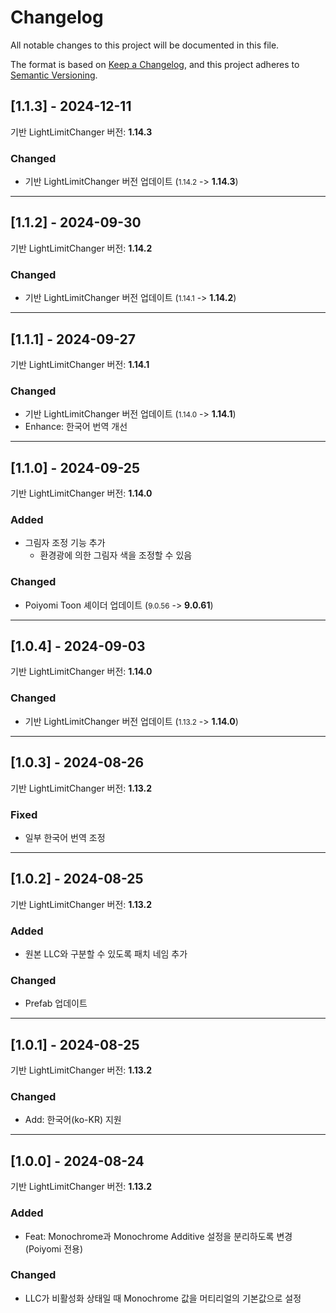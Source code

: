 # Changelog
All notable changes to this project will be documented in this file.

The format is based on [Keep a Changelog](https://keepachangelog.com/en/1.0.0/),
and this project adheres to [Semantic Versioning](https://semver.org/spec/v2.0.0.html).

<!--
## [1.x.x] - 2024-x-x
기반 LightLimitChanger 버전: <b>1.x.x</b>

### Added
- 

### Changed
- 

### Deprecated 
- 

### Removed 
- 

### Fixed 
- 

---

-->

## [1.1.3] - 2024-12-11
기반 LightLimitChanger 버전: <b>1.14.3</b>

### Changed
- 기반 LightLimitChanger 버전 업데이트 (<small>1.14.2</small> -> **1.14.3**)

---

## [1.1.2] - 2024-09-30
기반 LightLimitChanger 버전: <b>1.14.2</b>

### Changed
- 기반 LightLimitChanger 버전 업데이트 (<small>1.14.1</small> -> **1.14.2**)

---

## [1.1.1] - 2024-09-27
기반 LightLimitChanger 버전: <b>1.14.1</b>

### Changed
- 기반 LightLimitChanger 버전 업데이트 (<small>1.14.0</small> -> **1.14.1**)
- Enhance: 한국어 번역 개선

---

## [1.1.0] - 2024-09-25
기반 LightLimitChanger 버전: <b>1.14.0</b>

### Added
- 그림자 조정 기능 추가
  - 환경광에 의한 그림자 색을 조정할 수 있음

### Changed
- Poiyomi Toon 셰이더 업데이트 (<small>9.0.56</small> -> **9.0.61**)

---

## [1.0.4] - 2024-09-03
기반 LightLimitChanger 버전: <b>1.14.0</b>

### Changed
- 기반 LightLimitChanger 버전 업데이트 (<small>1.13.2</small> -> **1.14.0**)

---

## [1.0.3] - 2024-08-26
기반 LightLimitChanger 버전: <b>1.13.2</b>

### Fixed
- 일부 한국어 번역 조정

---

## [1.0.2] - 2024-08-25
기반 LightLimitChanger 버전: <b>1.13.2</b>

### Added
- 원본 LLC와 구분할 수 있도록 패치 네임 추가

### Changed
- Prefab 업데이트

---

## [1.0.1] - 2024-08-25
기반 LightLimitChanger 버전: <b>1.13.2</b>

### Changed
- Add: 한국어(ko-KR) 지원

---

## [1.0.0] - 2024-08-24
기반 LightLimitChanger 버전: <b>1.13.2</b>

### Added
- Feat: Monochrome과 Monochrome Additive 설정을 분리하도록 변경(Poiyomi 전용)

### Changed
- LLC가 비활성화 상태일 때 Monochrome 값을 머티리얼의 기본값으로 설정
